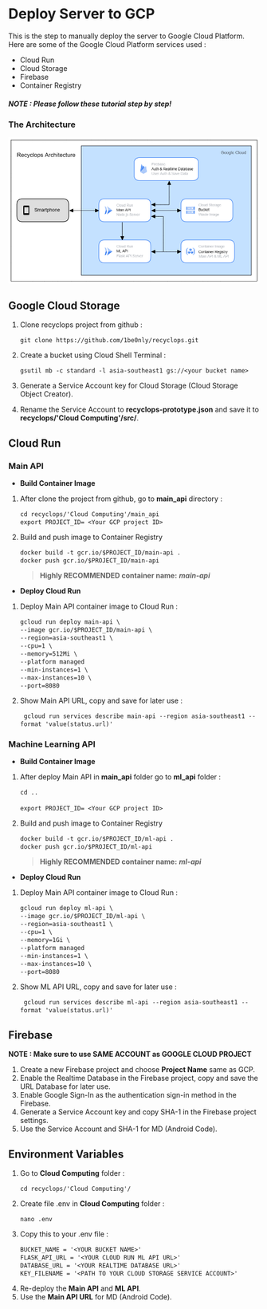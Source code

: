 # Deploy Server to GCP


This is the step to manually deploy the server to Google Cloud Platform. Here are some of the Google Cloud Platform services used :
- Cloud Run
- Cloud Storage
- Firebase
- Container Registry

##### NOTE : Please follow these tutorial step by step!

### The Architecture

![](https://github.com/1be0nly/recyclops/blob/main/doc/recyclops-architecture.png?raw=true)

## Google Cloud Storage

1. Clone recyclops project from github :
    ```
    git clone https://github.com/1be0nly/recyclops.git
    ```
2. Create a bucket using Cloud Shell Terminal :
    ```
    gsutil mb -c standard -l asia-southeast1 gs://<your bucket name>
    ```

3. Generate a Service Account key for Cloud Storage (Cloud Storage Object Creator).
4. Rename the Service Account to **recyclops-prototype.json** and save it to **recyclops/'Cloud Computing'/src/**.

## Cloud Run
### Main API

- **Build Container Image**
1. After clone the project from github, go to **main_api** directory :
    ```
    cd recyclops/'Cloud Computing'/main_api
    export PROJECT_ID= <Your GCP project ID>
    ```
2. Build and push image to Container Registry
    ```
    docker build -t gcr.io/$PROJECT_ID/main-api .
    docker push gcr.io/$PROJECT_ID/main-api
    ```
     >__Highly RECOMMENDED container name:__ ***main-api***
- **Deploy Cloud Run**
1. Deploy Main API container image to Cloud Run :
    ```
    gcloud run deploy main-api \
    --image gcr.io/$PROJECT_ID/main-api \
    --region=asia-southeast1 \
    --cpu=1 \
    --memory=512Mi \
    --platform managed
    --min-instances=1 \
    --max-instances=10 \
    --port=8080
    ```
2. Show Main API URL, copy and save for later use :
    ```
     gcloud run services describe main-api --region asia-southeast1 --format 'value(status.url)'
    ```
    
### Machine Learning API
- **Build Container Image**
1. After deploy Main API in **main_api** folder go to **ml_api** folder :
    ```
    cd ..
    
    export PROJECT_ID= <Your GCP project ID>
    ```
2. Build and push image to Container Registry
    ```
    docker build -t gcr.io/$PROJECT_ID/ml-api .
    docker push gcr.io/$PROJECT_ID/ml-api
    ```
    >__Highly RECOMMENDED container name:__ ***ml-api***
- **Deploy Cloud Run**
1. Deploy Main API container image to Cloud Run :
    ```
    gcloud run deploy ml-api \
    --image gcr.io/$PROJECT_ID/ml-api \
    --region=asia-southeast1 \
    --cpu=1 \
    --memory=1Gi \
    --platform managed
    --min-instances=1 \
    --max-instances=10 \
    --port=8080
    ```
2. Show ML API URL, copy and save for later use :
    ```
     gcloud run services describe ml-api --region asia-southeast1 --format 'value(status.url)'
    ```

## Firebase

__NOTE : Make sure to use SAME ACCOUNT as GOOGLE CLOUD PROJECT__
1. Create a new Firebase project and choose **Project Name** same as GCP.
2. Enable the Realtime Database in the Firebase project, copy and save the URL Database for later use.
3. Enable Google Sign-In as the authentication sign-in method in the Firebase.
4. Generate a Service Account key and copy SHA-1 in the Firebase project settings.
5. Use the Service Account and SHA-1 for MD (Android Code).

## Environment Variables

1. Go to **Cloud Computing** folder :
    ```
    cd recyclops/'Cloud Computing'/
    ```
2. Create file .env in **Cloud Computing** folder :
    ```
    nano .env
    ```
3. Copy this to your .env file :
    ```
    BUCKET_NAME = '<YOUR BUCKET NAME>'
    FLASK_API_URL = '<YOUR CLOUD RUN ML API URL>' 
    DATABASE_URL = '<YOUR REALTIME DATABASE URL>' 
    KEY_FILENAME = '<PATH TO YOUR CLOUD STORAGE SERVICE ACCOUNT>' 
    ```
4. Re-deploy the **Main API** and **ML API**.
5. Use the **Main API URL** for MD (Android Code).
